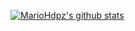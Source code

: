 <!--
**MarioHdpz/MarioHdpz** is a ✨ _special_ ✨ repository because its `README.md` (this file) appears on your GitHub profile.

Here are some ideas to get you started:

- 🔭 I’m currently working on ...
- 🌱 I’m currently learning ...
- 👯 I’m looking to collaborate on ...
- 🤔 I’m looking for help with ...
- 💬 Ask me about ...
- 📫 How to reach me: ...
- 😄 Pronouns: ...
- ⚡ Fun fact: ...
-->

[![MarioHdpz's github stats](https://github-readme-stats.vercel.app/api?username=MarioHdpz&count_private=true&show_icons=true)](https://github.com/MarioHdpz)
